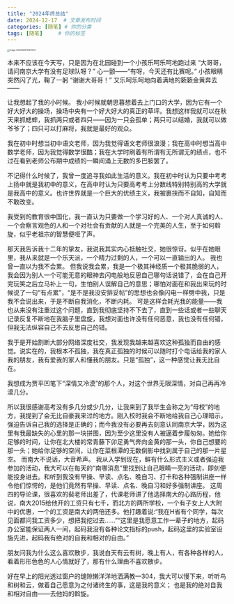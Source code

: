 ```yaml
---
title: "2024年终总结"
date: 2024-12-17  # 文章发布时间
categories: [随笔] # 你的分类
tags: [随笔]     # 你的标签
---
```


<img src="https://cdn.jsdelivr.net/gh/HEYWEEN/images@main/images/image-20250929110411544.png" alt="image-20250929110411544" style="zoom:33%;" />

本来不应该在今天写，只是因为在北园碰到一个小孩乐呵乐呵地跑过来
“大哥哥，请问南京大学有没有足球队呀？”
心一颤——“有呀，今天还有比赛呢。”
小孩眼睛突然闪了光，鞠了一躬
“谢谢大哥哥！”
又乐呵乐呵地向着满地的簌簌金黄奔去——

让我想起了我的小时候。
我小时候就朝思暮想着去上门口的大学，因为它有一个好大好大的操场，操场中央有一个好大好大的真正的草坪。我想这样我就可以在秋天来抓蟋蟀，我抓两只或者四只——因为一只会孤单；两只可以结婚，我就可以做爷爷了；四只可以打麻将，我就是最好的观众。

我在初中时想当初中语文老师，因为我觉得语文老师很浪漫；我在高中时想当高中数学老师，因为我觉得数学很酷；我在大学时刷着有所谓有无所谓无的绩点，也不过在看到老师公布期中成绩的一瞬间涌上无数的多巴胺罢了。

不记得什么时候了，我曾一度追寻我如此生活的意义。我在初中时认为只要中考考上扬中就是我初中的意义，在高中时认为只要高考考上分数线特别特别高的大学就是我高中的意义。也许世界就是一个巨大的优绩主义，我被裹挟而不自知，自知而不敢改变。

我受到的教育很中国化，我一直认为只要做一个学习好的人、一个对人真诚的人、一个会察言观色的人和一个对社会有贡献的人就是一个完美的人生，至于如何斡旋，似乎老祖宗的智慧便哑了声。

那天我告诉我十二年的挚友，我说我其实内心抵触社交，她很惊讶。似乎在她眼里，我从来就是一个乐天派，一个精力过剩的人，一个可以一直输出的人。
我也曾一直以为我不会累。
但我说我会累，我是一个极其神经质一个极其脆弱的人，我会因为别人一个可能无意的眼神去闪电般地反思自己哪句话说错了，会在自己开完玩笑之后立马补上一句，生怕别人误解自己的意思；哪怕对面在和我出来玩的时候说了一句“有点累”，“是不是我没安排妥帖”的思想也会像闪电一样劈中我，只是我不会说出来，于是不断自我消化，不断内耗。
可是这样会耗光我的能量——我也从来没有注重过这个问题，直到我彻底坚持不下去了，直到一些话或者一些聊天记录反复不断地在我脑子里盘旋，我想对面也许没有任何恶意，我也没有任何错，但我无法纵容自己不去反思自己的错。

我于是开始割断大部分网络深度社交，我发现我越来越喜欢这种孤独而自由的感觉。说实在的，我根本不孤独，我在真正孤独的时候可以随时打个电话给我的家人我的朋友，我有爱我的家人和懂我的朋友。只是“孤独”，这一种感觉让我无比自在。

我想成为贾平凹笔下“深情又冷漠”的那个人，对这个世界无限深情，对自己再再冷漠几分。

所以我很感谢高考没有多几分或少几分，让我来到了我毕生会称之为“母校”的地方，我提到了会无比自豪我来过的地方。刚入校时我会不断地给我自己心理暗示，强迫告诉自己我的选择是正确的；而今我没有必要再去刻意认同南京大学，因为这里有我最缺失的心里的那一块拼图，因为至少这里没有人被逼着步履匆匆。她给你足够的时间，让你在北大楼的常青藤下卯足勇气奔向金黄的那一头，你自己想要的那一头；她给你足够的空间，让你在菜根潭的无数倒影中找到属于自己的那一片星空。
而南大不说话，大音希声。
我从入学到现在，鲜有什么形式主义或者强迫我参加的活动，我大可以在每天的“南哪消息”里找到让自己眼睛一亮的活动，即刻便能投身进去。和听到我没有早操、早读、点名、晚自习、打卡和各种强制讲座一样令他们惊愕的，是他们竟然有早操、早读、点名、晚自习和好多强制讲座。
这周四的导论课，很喜欢的裴老师出差了，代课老师讲了他选择南大的心路历程，他说，南大2015给他开的工资只有七千，而北方的两所学校，一个有子女上人大附中的优惠，一个的工资是南大的两倍还多。他打趣着说:“我在H省有个同学，每次见面都问我工资多少，想把我挖过去......”“这里是我愿意工作一辈子的地方，起码办公室能保证两人一间，起码我没有各种论文指标的push，起码这里的实验室设施先进，起码我有绝对的自我和相对的自由。”

朋友问我为什么这么喜欢散步，我说白天有云有树，晚上有人，有各种各样的人，看着形形色色的人心情就好了，那有什么理由不喜欢散步。

好在早上的阳光透过窗户的缝隙懒洋洋地洒满教—304，我大可以慢下来，听听鸟和树和云，做着自己愿意为之付诸终生的事，这是我的意义；
也是我的绝对自我和相对自由——去他妈的斡旋。